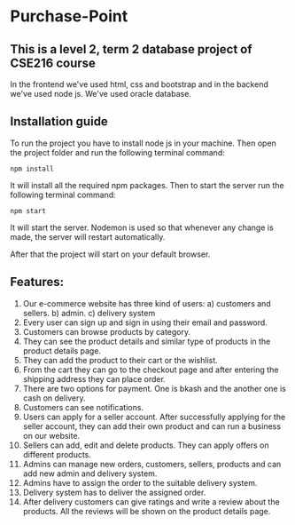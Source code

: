 # Purchase-Point

## This is a level 2, term 2 database project of CSE216 course

In the frontend we've used html, css and bootstrap and in the backend we've used node js. We've used oracle database. 

## Installation guide
To run the project you have to install node js in your machine. Then open the project folder and run the following terminal command:
```
npm install
```
It will install all the required npm packages.
Then to start the server run the following terminal command:
```
npm start
```
It will start the server. Nodemon is used so that whenever any change is made, the server will restart automatically.

After that the project will start on your default browser.

## Features:
1. Our e-commerce website has three kind of users: a) customers and sellers. b) admin. c) delivery system
2. Every user can sign up and sign in using their email and password.
3. Customers can browse products by category.
4. They can see the product details and similar type of products in the product details page.
5. They can add the product to their cart or the wishlist.
6. From the cart they can go to the checkout page and after entering the shipping address they can place order.
7. There are two options for payment. One is bkash and the another one is cash on delivery.
8. Customers can see notifications.
9. Users can apply for a seller account. After successfully applying for the seller account, they can add their own product and can run a business on our website. 
10. Sellers can add, edit and delete products. They can apply offers on different products. 
11. Admins can manage new orders, customers, sellers, products and can add new admin and delivery system.
12. Admins have to assign the order to the suitable delivery system.
13. Delivery system has to deliver the assigned order.
14. After delivery customers can give ratings and write a review about the products. All the reviews will be shown on the product details page.

